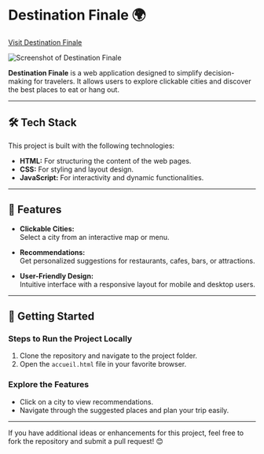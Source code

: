 # **Destination Finale** 🌍  
[Visit Destination Finale](https://bilal-augereau.github.io/destination-finale-website/accueil.html)  

![Screenshot of Destination Finale](https://github.com/user-attachments/assets/a2d09a54-9edc-42f7-84f8-9e637e435ac2)

**Destination Finale** is a web application designed to simplify decision-making for travelers. It allows users to explore clickable cities and discover the best places to eat or hang out.  

---

## 🛠️ **Tech Stack**  
This project is built with the following technologies:  
- **HTML:** For structuring the content of the web pages.  
- **CSS:** For styling and layout design.  
- **JavaScript:** For interactivity and dynamic functionalities.  

---

## 🌟 **Features**  
- **Clickable Cities:**  
  Select a city from an interactive map or menu.  

- **Recommendations:**  
  Get personalized suggestions for restaurants, cafes, bars, or attractions.  

- **User-Friendly Design:**  
  Intuitive interface with a responsive layout for mobile and desktop users.  

---

## 🚀 **Getting Started**  

### **Steps to Run the Project Locally**  
1. Clone the repository and navigate to the project folder.  
2. Open the `accueil.html` file in your favorite browser.  

### **Explore the Features**  
- Click on a city to view recommendations.  
- Navigate through the suggested places and plan your trip easily.  

---

If you have additional ideas or enhancements for this project, feel free to fork the repository and submit a pull request! 😊
